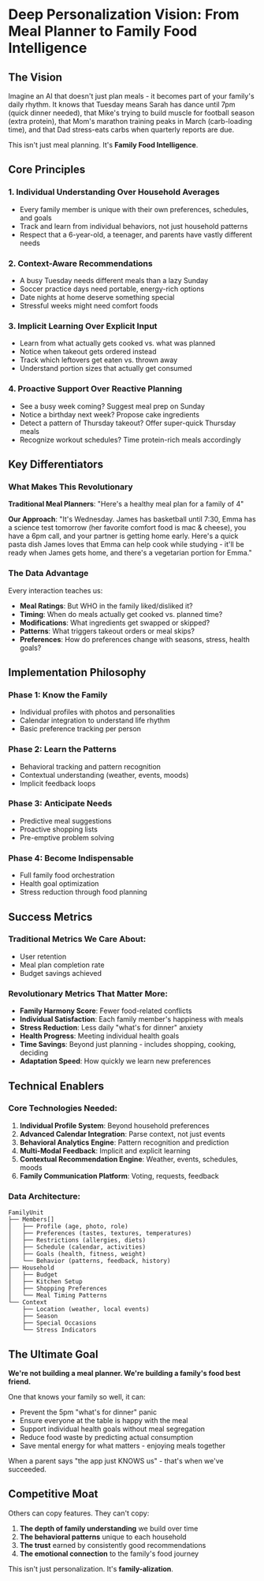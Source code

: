 # Deep Personalization Vision: From Meal Planner to Family Food Intelligence

## The Vision

Imagine an AI that doesn't just plan meals - it becomes part of your family's daily rhythm. It knows that Tuesday means Sarah has dance until 7pm (quick dinner needed), that Mike's trying to build muscle for football season (extra protein), that Mom's marathon training peaks in March (carb-loading time), and that Dad stress-eats carbs when quarterly reports are due.

This isn't just meal planning. It's **Family Food Intelligence**.

## Core Principles

### 1. **Individual Understanding Over Household Averages**
- Every family member is unique with their own preferences, schedules, and goals
- Track and learn from individual behaviors, not just household patterns
- Respect that a 6-year-old, a teenager, and parents have vastly different needs

### 2. **Context-Aware Recommendations**
- A busy Tuesday needs different meals than a lazy Sunday
- Soccer practice days need portable, energy-rich options
- Date nights at home deserve something special
- Stressful weeks might need comfort foods

### 3. **Implicit Learning Over Explicit Input**
- Learn from what actually gets cooked vs. what was planned
- Notice when takeout gets ordered instead
- Track which leftovers get eaten vs. thrown away
- Understand portion sizes that actually get consumed

### 4. **Proactive Support Over Reactive Planning**
- See a busy week coming? Suggest meal prep on Sunday
- Notice a birthday next week? Propose cake ingredients
- Detect a pattern of Thursday takeout? Offer super-quick Thursday meals
- Recognize workout schedules? Time protein-rich meals accordingly

## Key Differentiators

### What Makes This Revolutionary

**Traditional Meal Planners**: "Here's a healthy meal plan for a family of 4"

**Our Approach**: "It's Wednesday. James has basketball until 7:30, Emma has a science test tomorrow (her favorite comfort food is mac & cheese), you have a 6pm call, and your partner is getting home early. Here's a quick pasta dish James loves that Emma can help cook while studying - it'll be ready when James gets home, and there's a vegetarian portion for Emma."

### The Data Advantage

Every interaction teaches us:
- **Meal Ratings**: But WHO in the family liked/disliked it?
- **Timing**: When do meals actually get cooked vs. planned time?
- **Modifications**: What ingredients get swapped or skipped?
- **Patterns**: What triggers takeout orders or meal skips?
- **Preferences**: How do preferences change with seasons, stress, health goals?

## Implementation Philosophy

### Phase 1: Know the Family
- Individual profiles with photos and personalities
- Calendar integration to understand life rhythm
- Basic preference tracking per person

### Phase 2: Learn the Patterns
- Behavioral tracking and pattern recognition
- Contextual understanding (weather, events, moods)
- Implicit feedback loops

### Phase 3: Anticipate Needs
- Predictive meal suggestions
- Proactive shopping lists
- Pre-emptive problem solving

### Phase 4: Become Indispensable
- Full family food orchestration
- Health goal optimization
- Stress reduction through food planning

## Success Metrics

### Traditional Metrics We Care About:
- User retention
- Meal plan completion rate
- Budget savings achieved

### Revolutionary Metrics That Matter More:
- **Family Harmony Score**: Fewer food-related conflicts
- **Individual Satisfaction**: Each family member's happiness with meals
- **Stress Reduction**: Less daily "what's for dinner" anxiety
- **Health Progress**: Meeting individual health goals
- **Time Savings**: Beyond just planning - includes shopping, cooking, deciding
- **Adaptation Speed**: How quickly we learn new preferences

## Technical Enablers

### Core Technologies Needed:
1. **Individual Profile System**: Beyond household preferences
2. **Advanced Calendar Integration**: Parse context, not just events
3. **Behavioral Analytics Engine**: Pattern recognition and prediction
4. **Multi-Modal Feedback**: Implicit and explicit learning
5. **Contextual Recommendation Engine**: Weather, events, schedules, moods
6. **Family Communication Platform**: Voting, requests, feedback

### Data Architecture:
```
FamilyUnit
├── Members[]
│   ├── Profile (age, photo, role)
│   ├── Preferences (tastes, textures, temperatures)
│   ├── Restrictions (allergies, diets)
│   ├── Schedule (calendar, activities)
│   ├── Goals (health, fitness, weight)
│   └── Behavior (patterns, feedback, history)
├── Household
│   ├── Budget
│   ├── Kitchen Setup
│   ├── Shopping Preferences
│   └── Meal Timing Patterns
└── Context
    ├── Location (weather, local events)
    ├── Season
    ├── Special Occasions
    └── Stress Indicators
```

## The Ultimate Goal

**We're not building a meal planner. We're building a family's food best friend.**

One that knows your family so well, it can:
- Prevent the 5pm "what's for dinner" panic
- Ensure everyone at the table is happy with the meal
- Support individual health goals without meal segregation
- Reduce food waste by predicting actual consumption
- Save mental energy for what matters - enjoying meals together

When a parent says "the app just KNOWS us" - that's when we've succeeded.

## Competitive Moat

Others can copy features. They can't copy:
1. **The depth of family understanding** we build over time
2. **The behavioral patterns** unique to each household
3. **The trust** earned by consistently good recommendations
4. **The emotional connection** to the family's food journey

This isn't just personalization. It's **family-alization**. 